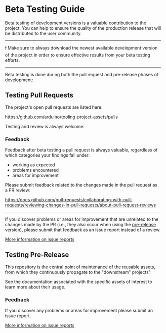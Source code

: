 <!-- Source: https://github.com/arduino/tooling-project-assets/blob/main/documentation-templates/contributor-guide/other/contributor-guide/beta-testing.md -->

# Beta Testing Guide

Beta testing of development versions is a valuable contribution to the project. You can help to ensure the quality of the production release that will be distributed to the user community.

---

❗ Make sure to always download the newest available development version of the project in order to ensure effective results from your beta testing efforts.

---

Beta testing is done during both the pull request and pre-release phases of development:

## Testing Pull Requests

The project's open pull requests are listed here:

https://github.com/arduino/tooling-project-assets/pulls

Testing and review is always welcome.

### Feedback

Feedback after beta testing a pull request is always valuable, regardless of which categories your findings fall under:

- working as expected
- problems encountered
- areas for improvement

Please submit feedback related to the changes made in the pull request as a PR review:

https://docs.github.com/pull-requests/collaborating-with-pull-requests/reviewing-changes-in-pull-requests/about-pull-request-reviews

---

If you discover problems or areas for improvement that are unrelated to the changes made by the PR (i.e., they also occur when using the [pre-release](#testing-pre-release) version), please submit that feedback as an issue report instead of a review.

[More information on issue reports](issues.md#issue-report-guide)

## Testing Pre-Release

This repository is the central point of maintenance of the reusable assets, from which they continuously propagate to the "downstream" projects".

See the documentation associated with the specific assets of interest to learn more about their usage.

### Feedback

If you discover any problems or areas for improvement please submit an issue report.

[More information on issue reports](issues.md#issue-report-guide)

